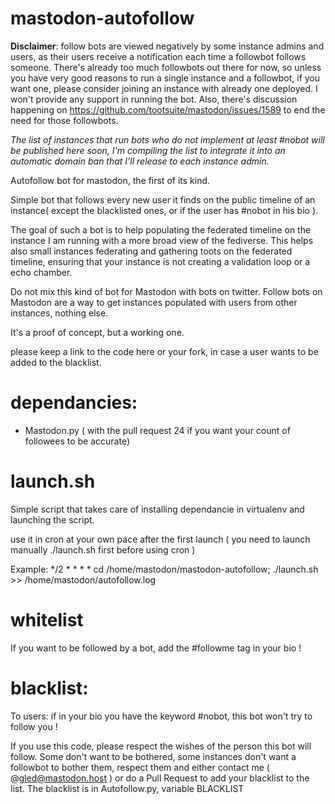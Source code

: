# mastodon-autofollow

**Disclaimer**: follow bots are viewed negatively by some instance admins and users, as their users receive a notification each time a followbot follows someone. There's already too much followbots out there for now, so unless you have very good reasons to run a single instance and a followbot, if you want one, please consider joining an instance with already one deployed. I won't provide any support in running the bot. Also, there's discussion happening on https://github.com/tootsuite/mastodon/issues/1589 to end the need for those followbots.

_The list of instances that run bots who do not implement at least #nobot will be published here soon, I'm compiling the list to integrate it into an automatic domain ban that I'll release to each instance admin._

Autofollow bot for mastodon, the first of its kind.

Simple bot that follows every new user it finds on the public timeline of an instance( except the blacklisted ones, or if the user has #nobot in his bio ).

The goal of such a bot is to help populating the federated timeline on the instance I am running with a more broad view of the fediverse.
This helps also small instances federating and gathering toots on the federated timeline, ensuring that your instance is not creating a validation loop or a echo chamber.

Do not mix this kind of bot for Mastodon with bots on twitter. Follow bots on Mastodon are a way to get instances populated with users from other instances, nothing else.

It's a proof of concept, but a working one.

please keep a link to the code here or your fork, in case a user wants to be added to the blacklist.

# dependancies:
- Mastodon.py ( with the pull request 24 if you want your count of followees to be accurate)

# launch.sh
Simple script that takes care of installing dependancie in virtualenv and launching the script.

use it in cron at your own pace after the first launch ( you need to launch manually ./launch.sh first before using cron )

Example:
*/2	*	*	*	* cd /home/mastodon/mastodon-autofollow; ./launch.sh >> /home/mastodon/autofollow.log

# whitelist

If you want to be followed by a bot, add the #followme tag in your bio !

# blacklist:

To users: if in your bio you have the keyword #nobot, this bot won't try to follow you !

If you use this code, please respect the wishes of the person this bot will follow. Some don't want to be bothered, some instances don't want
a followbot to bother them, respect them and either contact me ( @gled@mastodon.host ) or do a Pull Request to add your blacklist to the list.
The blacklist is in Autofollow.py, variable BLACKLIST
